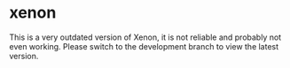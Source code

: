 # xenon
This is a very outdated version of Xenon, it is not reliable and probably not even working. Please switch to the development branch to view the latest version.
